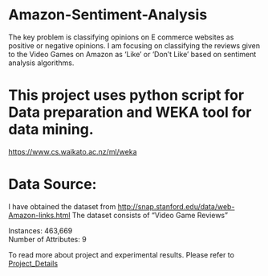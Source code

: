# Amazon-Sentiment-Analysis
The key problem is classifying opinions on E commerce websites as positive or negative opinions. I am focusing on classifying the reviews given to the Video Games on Amazon as ‘Like’ or ‘Don’t Like’ based on sentiment analysis algorithms.

# This project uses python script for Data preparation and WEKA tool for data mining.
https://www.cs.waikato.ac.nz/ml/weka

# Data Source:
I have obtained the dataset from http://snap.stanford.edu/data/web-Amazon-links.html
The dataset consists of “Video Game Reviews”
	
Instances: 463,669	
Number of Attributes: 9

To read more about project and experimental results. Please refer to [Project_Details](https://github.com/mdashora/Amazon-Sentiment-Analysis/blob/master/Project_Details.pdf)